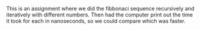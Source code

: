 This is an assignment where we did the fibbonaci sequence recursively and iteratively with different numbers. Then had the computer print out the time it took for each in nanoseconds, so we could compare which was faster.

